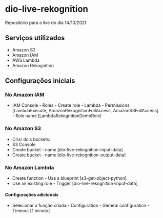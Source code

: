 # dio-live-rekognition
Repositório para a live do dia 14/10/2021

## Serviços utilizados
 - Amazon S3
 - Amazon IAM
 - AWS Lambda
 - Amazon Rekognition

## Configurações iniciais

### No Amazon IAM
 - IAM Console - Roles - Create role - Lambda - Permissions [LambdaExecute, AmazonRekognitionFullAccess, AmazonS3FullAccess] - Role name [LambdaRekognitionDemoRole]

### No Amazon S3
 - Criar dois buckets:
 - S3 Console
  - Create bucket - name [dio-live-rekognition-input-data]
  - Create bucket - name [dio-live-rekognition-output-data]

### No Amazon Lambda
 - Create function - Use a blueprint [s3-get-object-python]
 - Use an existing role - Trigger [dio-live-rekognition-input-data]

#### Configurações adicionais
 - Selecionar a função criada - Configuration - General configuration - Timeout [1 minuto]

